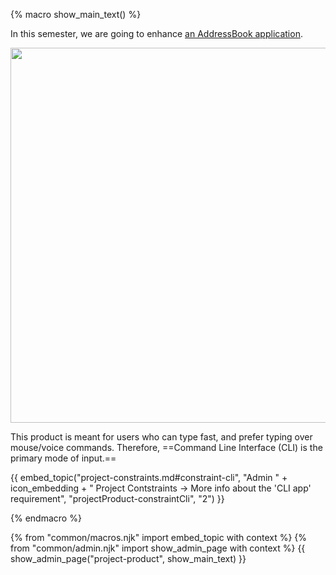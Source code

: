 {% macro show_main_text() %} 
<div id="main">

In this semester, we are going to enhance [an AddressBook application](https://se-edu.github.io/addressbook-level4/).

<img src="{{module_org}}/addressbook-level4/raw/master/docs/images/Ui.png" width="600"/>
<p/>

This product is meant for users who can type fast, and prefer typing over mouse/voice commands. Therefore, ==Command Line Interface (CLI) is the primary mode of input.== 

{{ embed_topic("project-constraints.md#constraint-cli", "Admin " + icon_embedding + " Project Contstraints → More info about the 'CLI app' requirement", "projectProduct-constraintCli", "2") }}
<p/>

</div>
{% endmacro %} 

{% from "common/macros.njk" import embed_topic with context %}
{% from "common/admin.njk" import show_admin_page with context %}
{{ show_admin_page("project-product", show_main_text) }}
